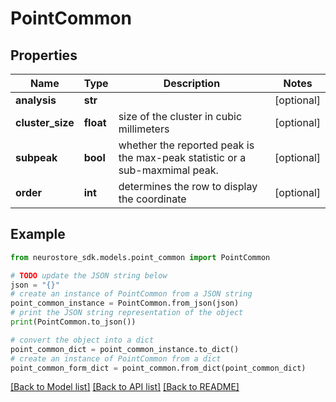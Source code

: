 # PointCommon


## Properties

Name | Type | Description | Notes
------------ | ------------- | ------------- | -------------
**analysis** | **str** |  | [optional] 
**cluster_size** | **float** | size of the cluster in cubic millimeters | [optional] 
**subpeak** | **bool** | whether the reported peak is the max-peak statistic or a sub-maxmimal peak. | [optional] 
**order** | **int** | determines the row to display the coordinate | [optional] 

## Example

```python
from neurostore_sdk.models.point_common import PointCommon

# TODO update the JSON string below
json = "{}"
# create an instance of PointCommon from a JSON string
point_common_instance = PointCommon.from_json(json)
# print the JSON string representation of the object
print(PointCommon.to_json())

# convert the object into a dict
point_common_dict = point_common_instance.to_dict()
# create an instance of PointCommon from a dict
point_common_form_dict = point_common.from_dict(point_common_dict)
```
[[Back to Model list]](../README.md#documentation-for-models) [[Back to API list]](../README.md#documentation-for-api-endpoints) [[Back to README]](../README.md)


